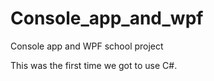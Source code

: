 # Console_app_and_wpf
Console app and WPF school project

This was the first time we got to use C#.
